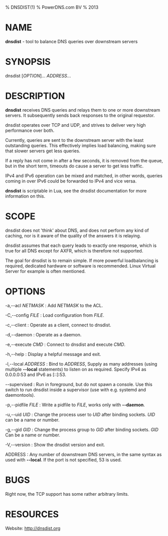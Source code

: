 % DNSDIST(1)
% PowerDNS.com BV
% 2013

# NAME
**dnsdist** - tool to balance DNS queries over downstream servers

# SYNOPSIS
dnsdist [*OPTION*]... *ADDRESS*...

# DESCRIPTION
**dnsdist** receives DNS queries and relays them to one or more downstream
servers. It subsequently sends back responses to the original requestor.

dnsdist operates over TCP and UDP, and strives to deliver very high
performance over both.

Currently, queries are sent to the downstream server with the least
outstanding queries. This effectively implies load balancing, making sure
that slower servers get less queries.

If a reply has not come in after a few seconds, it is removed from the
queue, but in the short term, timeouts do cause a server to get less
traffic.

IPv4 and IPv6 operation can be mixed and matched, in other words, queries
coming in over IPv6 could be forwarded to IPv4 and vice versa.

**dnsdist** is scriptable in Lua, see the dnsdist documentation for more
information on this.

# SCOPE
dnsdist does not 'think' about DNS, and does not perform any kind of
caching, nor is it aware of the quality of the answers it is relaying.

dnsdist assumes that each query leads to exactly one response, which is true
for all DNS except for AXFR, which is therefore not supported.

The goal for dnsdist is to remain simple. If more powerful loadbalancing is
required, dedicated hardware or software is recommended. Linux Virtual
Server for example is often mentioned.

# OPTIONS
-a,--acl *NETMASK*
:    Add *NETMASK* to the ACL.

-C,--config *FILE*
:    Load configuration from *FILE*.

-c,--client
:    Operate as a client, connect to dnsdist.

-d,--daemon
:    Operate as a daemon.

-e,--execute *CMD*
:    Connect to dnsdist and execute *CMD*.

-h,--help
:    Display a helpful message and exit.

-l,--local *ADDRESS*
:    Bind to *ADDRESS*, Supply as many addresses (using multiple **--local**
     statements) to listen on as required. Specify IPv4 as 0.0.0.0:53 and IPv6
     as [::]:53.

--supervised
:    Run in foreground, but do not spawn a console. Use this switch to run
     dnsdist inside a supervisor (use with e.g. systemd and daemontools).

-p,--pidfile *FILE*
:    Write a pidfile to *FILE*, works only with **--daemon**.

-u,--uid *UID*
:    Change the process user to *UID* after binding sockets. *UID* can be a name
     or number.

-g,--gid *GID*
:    Change the process group to *GID* after binding sockets. *GID* Can be a
     name or number.

-V,--version
:    Show the dnsdist version and exit.

ADDRESS
:    Any number of downstream DNS servers, in the same syntax as used with
     **--local**. If the port is not specified, 53 is used.

# BUGS
Right now, the TCP support has some rather arbitrary limits.

# RESOURCES
Website: http://dnsdist.org
